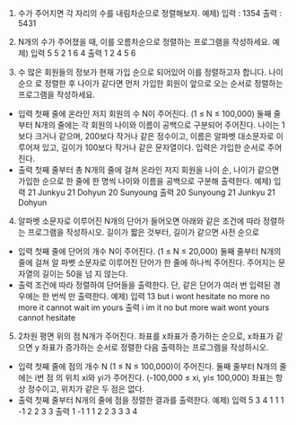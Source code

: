 1. 수가 주어지면 각 자리의 수를 내림차순으로 정렬해보자.
예제)
입력 : 1354
출력 : 5431

2. N개의 수가 주어졌을 때, 이를 오름차순으로 정렬하는 프로그램을 작성하세요. 
예제)
입력
5 5 2 1 6 4
출력
1 2 4 5 6
        
3. 수 많은 회원들의 정보가 현재 가입 순으로 되어있어 이를 정렬하고자 합니다. 
나이 순으 로 정렬한 후 나이가 같다면 먼저 가입한 회원이 앞으로 오는 순서로 정렬하는 프로그램을 작성하세요.
- 입력
첫째 줄에 온라인 저지 회원의 수 N이 주어진다. (1 ≤ N ≤ 100,000)
둘째 줄부터 N개의 줄에는 각 회원의 나이와 이름이 공백으로 구분되어 주어진다. 나이는 1 보다 크거나 같으며, 200보다 작거나 같은 정수이고, 이름은 알파벳 대소문자로 이루어져 있고, 길이가 100보다 작거나 같은 문자열이다. 
입력은 가입한 순서로 주어진다.
- 출력
첫째 줄부터 총 N개의 줄에 걸쳐 온라인 저지 회원을 나이 순, 나이가 같으면 가입한 순으로 한 줄에 한 명씩 나이와 이름을 공백으로 구분해 출력한다.
예제)
입력
21 Junkyu
21 Dohyun 
20 Sunyoung
출력
20 Sunyoung 
21 Junkyu
21 Dohyun
      
4. 알파벳 소문자로 이루어진 N개의 단어가 들어오면 아래와 같은 조건에 따라 정렬하는 프로그램을 작성하시오.
길이가 짧은 것부터, 길이가 같으면 사전 순으로
- 입력
첫째 줄에 단어의 개수 N이 주어진다. (1 ≤ N ≤ 20,000) 둘째 줄부터 N개의 줄에 걸쳐 알
파벳 소문자로 이루어진 단어가 한 줄에 하나씩 주어진다. 주어지는 문자열의 길이는 50을 넘 지 않는다.
- 출력
조건에 따라 정렬하여 단어들을 출력한다. 단, 같은 단어가 여러 번 입력된 경우에는 한 번씩 만 출력한다.
예제)
입력
13
but
i
wont 
hesitate 
no 
more 
no 
more
it 
cannot 
wait 
im 
yours
출력
i
im
it
no
but 
more 
wait
wont 
yours 
cannot 
hesitate
      
5. 2차원 평면 위의 점 N개가 주어진다. 좌표를 x좌표가 증가하는 순으로, x좌표가 같으면 y 좌표가 증가하는 순서로 정렬한 다음 출력하는 프로그램을 작성하시오.
- 입력
첫째 줄에 점의 개수 N (1 ≤ N ≤ 100,000)이 주어진다. 둘째 줄부터 N개의 줄에는 i번 점 의 위치 xi와 yi가 주어진다. (-100,000 ≤ xi, yi≤ 100,000) 좌표는 항상 정수이고, 위치가 같은 두 점은 없다.
- 출력
첫째 줄부터 N개의 줄에 점을 정렬한 결과를 출력한다.
예제)
입력
5 
3 4
1 1
1 -1
2 2 
3 3
출력
1 -1 
1 1 
2 2 
3 3 
3 4
        